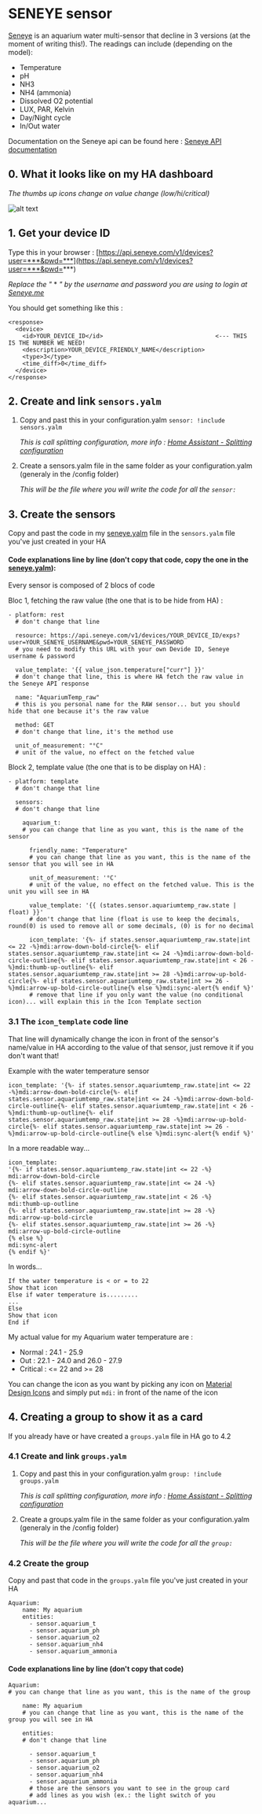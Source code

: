 # SENEYE sensor

[Seneye](https://www.seneye.com/) is an aquarium water multi-sensor that decline in 3 versions (at the moment of writing this!).
The readings can include (depending on the model):

- Temperature
- pH
- NH3
- NH4 (ammonia)
- Dissolved O2 potential
- LUX, PAR, Kelvin
- Day/Night cycle
- In/Out water

Documentation on the Seneye api can be found here : [Seneye API documentation](https://api.seneye.com/)

## 0. What it looks like on my HA dashboard

*The thumbs up icons change on value change (low/hi/critical)*

![alt text](AnimauxPannel.jpg)

## 1. Get your device ID

Type this in your browser : [https://api.seneye.com/v1/devices?user=***&pwd=***](https://api.seneye.com/v1/devices?user=***&pwd=***)

*Replace the "* * *" by the username and password you are using to login at [Seneye.me](https://www.seneye.me/)*

You should get something like this :
```
<response>
  <device>
    <id>YOUR_DEVICE_ID</id>                                <--- THIS IS THE NUMBER WE NEED!
    <description>YOUR_DEVICE_FRIENDLY_NAME</description>
    <type>3</type>
    <time_diff>0</time_diff>
  </device>
</response>
```

## 2. Create and link ```sensors.yalm```

1. Copy and past this in your configuration.yalm ```sensor: !include sensors.yalm```

   *This is call splitting configuration, more info : [Home Assistant - Splitting configuration](https://home-assistant.io/docs/configuration/splitting_configuration/)*
   
2. Create a sensors.yalm file in the same folder as your configuration.yalm (generaly in the /config folder)

   *This will be the file where you will write the code for all the ```sensor:```*


## 3. Create the sensors

Copy and past the code in my [seneye.yalm](seneye.yalm) file in the ```sensors.yalm``` file you've just created in your HA

#### Code explanations line by line (don't copy that code, copy the one in the [seneye.yalm](seneye.yalm)):

Every sensor is composed of 2 blocs of code

   Bloc 1, fetching the raw value (the one that is to be hide from HA) :

```
- platform: rest
  # don't change that line
  
  resource: https://api.seneye.com/v1/devices/YOUR_DEVICE_ID/exps?user=YOUR_SENEYE_USERNAME&pwd=YOUR_SENEYE_PASSWORD
  # you need to modify this URL with your own Devide ID, Seneye username & password
  
  value_template: '{{ value_json.temperature["curr"] }}'
  # don't change that line, this is where HA fetch the raw value in the Seneye API response
  
  name: "AquariumTemp_raw"
  # this is you personal name for the RAW sensor... but you should hide that one because it's the raw value
  
  method: GET
  # don't change that line, it's the method use 
  
  unit_of_measurement: "°C"
  # unit of the value, no effect on the fetched value
```

   Block 2, template value (the one that is to be display on HA) :
   
```
- platform: template
  # don't change that line
  
  sensors:
  # don't change that line
  
    aquarium_t:
    # you can change that line as you want, this is the name of the sensor
    
      friendly_name: "Temperature"
      # you can change that line as you want, this is the name of the sensor that you will see in HA
      
      unit_of_measurement: '°C'
      # unit of the value, no effect on the fetched value. This is the unit you will see in HA
      
      value_template: '{{ (states.sensor.aquariumtemp_raw.state | float) }}'
      # don't change that line (float is use to keep the decimals, round(0) is used to remove all or some decimals, (0) is for no decimal
      
      icon_template: '{%- if states.sensor.aquariumtemp_raw.state|int <= 22 -%}mdi:arrow-down-bold-circle{%- elif states.sensor.aquariumtemp_raw.state|int <= 24 -%}mdi:arrow-down-bold-circle-outline{%- elif states.sensor.aquariumtemp_raw.state|int < 26 -%}mdi:thumb-up-outline{%- elif states.sensor.aquariumtemp_raw.state|int >= 28 -%}mdi:arrow-up-bold-circle{%- elif states.sensor.aquariumtemp_raw.state|int >= 26 -%}mdi:arrow-up-bold-circle-outline{% else %}mdi:sync-alert{% endif %}'
      # remove that line if you only want the value (no conditional icon)... will explain this in the Icon Template section
```
### 3.1 The ```icon_template``` code line

That line will dynamically change the icon in front of the sensor's name/value in HA according to the value of that sensor, just remove it if you don't want that!

Example with the water temperature sensor

```
icon_template: '{%- if states.sensor.aquariumtemp_raw.state|int <= 22 -%}mdi:arrow-down-bold-circle{%- elif states.sensor.aquariumtemp_raw.state|int <= 24 -%}mdi:arrow-down-bold-circle-outline{%- elif states.sensor.aquariumtemp_raw.state|int < 26 -%}mdi:thumb-up-outline{%- elif states.sensor.aquariumtemp_raw.state|int >= 28 -%}mdi:arrow-up-bold-circle{%- elif states.sensor.aquariumtemp_raw.state|int >= 26 -%}mdi:arrow-up-bold-circle-outline{% else %}mdi:sync-alert{% endif %}'
```

In a more readable way...
```
icon_template: 
'{%- if states.sensor.aquariumtemp_raw.state|int <= 22 -%}
mdi:arrow-down-bold-circle
{%- elif states.sensor.aquariumtemp_raw.state|int <= 24 -%}
mdi:arrow-down-bold-circle-outline
{%- elif states.sensor.aquariumtemp_raw.state|int < 26 -%}
mdi:thumb-up-outline
{%- elif states.sensor.aquariumtemp_raw.state|int >= 28 -%}
mdi:arrow-up-bold-circle
{%- elif states.sensor.aquariumtemp_raw.state|int >= 26 -%}
mdi:arrow-up-bold-circle-outline
{% else %}
mdi:sync-alert
{% endif %}'
```

In words...
```
If the water temperature is < or = to 22
Show that icon
Else if water temperature is.........
...
Else
Show that icon
End if
```
My actual value for my Aquarium water temperature are :

- Normal : 24.1 - 25.9
- Out : 22.1 - 24.0 and 26.0 - 27.9
- Critical : <= 22 and >= 28

You can change the icon as you want by picking any icon on [Material Design Icons](https://materialdesignicons.com/) and simply put ```mdi:``` in front of the name of the icon

## 4. Creating a group to show it as a card

If you already have or have created a ```groups.yalm``` file in HA go to 4.2

### 4.1 Create and link ```groups.yalm```

1. Copy and past this in your configuration.yalm ```group: !include groups.yalm```

   *This is call splitting configuration, more info : [Home Assistant - Splitting configuration](https://home-assistant.io/docs/configuration/splitting_configuration/)*
   
2. Create a groups.yalm file in the same folder as your configuration.yalm (generaly in the /config folder)

   *This will be the file where you will write the code for all the ```group:```*
   
 ### 4.2 Create the group
 
 Copy and past that code in the ```groups.yalm``` file you've just created in your HA
```
Aquarium:
    name: My aquarium
    entities:
      - sensor.aquarium_t
      - sensor.aquarium_ph
      - sensor.aquarium_o2
      - sensor.aquarium_nh4
      - sensor.aquarium_ammonia
```

 #### Code explanations line by line (don't copy that code)
```
Aquarium:
# you can change that line as you want, this is the name of the group

    name: My aquarium
    # you can change that line as you want, this is the name of the group you will see in HA
    
    entities:
    # don't change that line
    
      - sensor.aquarium_t
      - sensor.aquarium_ph
      - sensor.aquarium_o2
      - sensor.aquarium_nh4
      - sensor.aquarium_ammonia
      # those are the sensors you want to see in the group card
      # add lines as you wish (ex.: the light switch of you aquarium...
```
